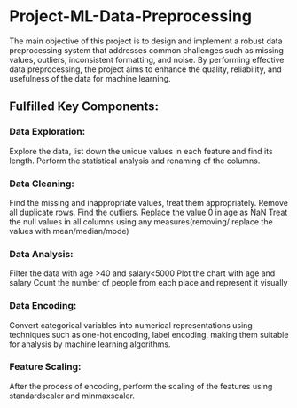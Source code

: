 # Project-ML-Data-Preprocessing
The main objective of this project is to design and implement a robust data preprocessing system that addresses common challenges such as missing values, outliers, inconsistent formatting, and noise. By performing effective data preprocessing, the project aims to enhance the quality, reliability, and usefulness of the data for machine learning.

## Fulfilled Key Components:

### Data Exploration:
Explore the data, list down the unique values in each feature and find its length.
Perform the statistical analysis and renaming of the columns.

### Data Cleaning:
Find the missing and inappropriate values, treat them appropriately.
Remove all duplicate rows.
Find the outliers.
Replace the value 0 in age as NaN
Treat the null values in all columns using any measures(removing/ replace the values with mean/median/mode)

### Data Analysis:
Filter the data with age >40 and salary<5000
Plot the chart with age and salary
Count the number of people from each place and represent it visually

### Data Encoding:
Convert categorical variables into numerical representations using techniques such as one-hot encoding, label encoding, making them suitable for analysis by machine learning algorithms.

### Feature Scaling:
After the process of encoding, perform the scaling of the features using standardscaler and minmaxscaler.
